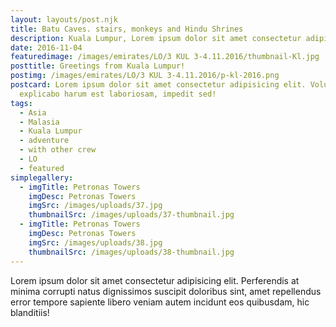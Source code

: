 ```yaml
---
layout: layouts/post.njk
title: Batu Caves. stairs, monkeys and Hindu Shrines
description: Kuala Lumpur, Lorem ipsum dolor sit amet consectetur adipisicing elit.
date: 2016-11-04
featuredimage: /images/emirates/LO/3 KUL 3-4.11.2016/thumbnail-Kl.jpg
posttitle: Greetings from Kuala Lumpur!
postimg: /images/emirates/LO/3 KUL 3-4.11.2016/p-kl-2016.png
postcard: Lorem ipsum dolor sit amet consectetur adipisicing elit. Voluptatem
  explicabo harum est laboriosam, impedit sed!
tags:
  - Asia
  - Malasia
  - Kuala Lumpur
  - adventure
  - with other crew
  - LO
  - featured
simplegallery:
  - imgTitle: Petronas Towers
    imgDesc: Petronas Towers
    imgSrc: /images/uploads/37.jpg
    thumbnailSrc: /images/uploads/37-thumbnail.jpg
  - imgTitle: Petronas Towers
    imgDesc: Petronas Towers
    imgSrc: /images/uploads/38.jpg
    thumbnailSrc: /images/uploads/38-thumbnail.jpg
---
```

Lorem ipsum dolor sit amet consectetur adipisicing elit. Perferendis at minima corrupti natus dignissimos suscipit doloribus sint, amet repellendus error tempore sapiente libero veniam autem incidunt eos quibusdam, hic blanditiis!